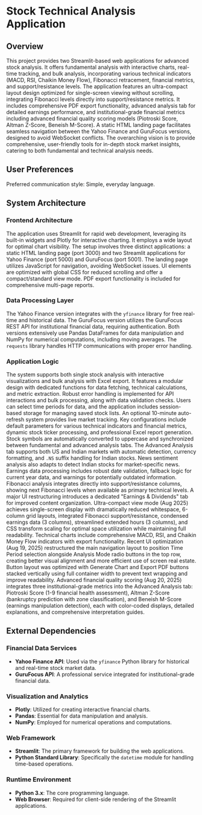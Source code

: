 # Stock Technical Analysis Application

## Overview
This project provides two Streamlit-based web applications for advanced stock analysis. It offers fundamental analysis with interactive charts, real-time tracking, and bulk analysis, incorporating various technical indicators (MACD, RSI, Chaikin Money Flow), Fibonacci retracement, financial metrics, and support/resistance levels. The application features an ultra-compact layout design optimized for single-screen viewing without scrolling, integrating Fibonacci levels directly into support/resistance metrics. It includes comprehensive PDF export functionality, advanced analysis tab for detailed earnings performance, and institutional-grade financial metrics including advanced financial quality scoring models (Piotroski Score, Altman Z-Score, Beneish M-Score). A static HTML landing page facilitates seamless navigation between the Yahoo Finance and GuruFocus versions, designed to avoid WebSocket conflicts. The overarching vision is to provide comprehensive, user-friendly tools for in-depth stock market insights, catering to both fundamental and technical analysis needs.

## User Preferences
Preferred communication style: Simple, everyday language.

## System Architecture

### Frontend Architecture
The application uses Streamlit for rapid web development, leveraging its built-in widgets and Plotly for interactive charting. It employs a wide layout for optimal chart visibility. The setup involves three distinct applications: a static HTML landing page (port 3000) and two Streamlit applications for Yahoo Finance (port 5000) and GuruFocus (port 5001). The landing page utilizes JavaScript for navigation, avoiding WebSocket issues. UI elements are optimized with global CSS for reduced scrolling and offer a compact/standard view mode. PDF export functionality is included for comprehensive multi-page reports.

### Data Processing Layer
The Yahoo Finance version integrates with the `yfinance` library for free real-time and historical data. The GuruFocus version utilizes the GuruFocus REST API for institutional financial data, requiring authentication. Both versions extensively use Pandas DataFrames for data manipulation and NumPy for numerical computations, including moving averages. The `requests` library handles HTTP communications with proper error handling.

### Application Logic
The system supports both single stock analysis with interactive visualizations and bulk analysis with Excel export. It features a modular design with dedicated functions for data fetching, technical calculations, and metric extraction. Robust error handling is implemented for API interactions and bulk processing, along with data validation checks. Users can select time periods for data, and the application includes session-based storage for managing saved stock lists. An optional 10-minute auto-refresh system provides live market tracking. Key configurations include default parameters for various technical indicators and financial metrics, dynamic stock ticker processing, and professional Excel report generation. Stock symbols are automatically converted to uppercase and synchronized between fundamental and advanced analysis tabs. The Advanced Analysis tab supports both US and Indian markets with automatic detection, currency formatting, and `.NS` suffix handling for Indian stocks. News sentiment analysis also adapts to detect Indian stocks for market-specific news. Earnings data processing includes robust date validation, fallback logic for current year data, and warnings for potentially outdated information. Fibonacci analysis integrates directly into support/resistance columns, showing next Fibonacci levels when available as primary technical levels. A major UI restructuring introduces a dedicated "Earnings & Dividends" tab for improved content organization. Ultra-compact view mode (Aug 2025) achieves single-screen display with dramatically reduced whitespace, 6-column grid layouts, integrated Fibonacci support/resistance, condensed earnings data (3 columns), streamlined extended hours (3 columns), and CSS transform scaling for optimal space utilization while maintaining full readability. Technical charts include comprehensive MACD, RSI, and Chaikin Money Flow indicators with export functionality. Recent UI optimization (Aug 19, 2025) restructured the main navigation layout to position Time Period selection alongside Analysis Mode radio buttons in the top row, creating better visual alignment and more efficient use of screen real estate. Button layout was optimized with Generate Chart and Export PDF buttons stacked vertically using full container width to prevent text wrapping and improve readability. Advanced financial quality scoring (Aug 20, 2025) integrates three institutional-grade metrics into the Advanced Analysis tab: Piotroski Score (1-9 financial health assessment), Altman Z-Score (bankruptcy prediction with zone classification), and Beneish M-Score (earnings manipulation detection), each with color-coded displays, detailed explanations, and comprehensive interpretation guides.

## External Dependencies

### Financial Data Services
- **Yahoo Finance API**: Used via the `yfinance` Python library for historical and real-time stock market data.
- **GuruFocus API**: A professional service integrated for institutional-grade financial data.

### Visualization and Analytics
- **Plotly**: Utilized for creating interactive financial charts.
- **Pandas**: Essential for data manipulation and analysis.
- **NumPy**: Employed for numerical operations and computations.

### Web Framework
- **Streamlit**: The primary framework for building the web applications.
- **Python Standard Library**: Specifically the `datetime` module for handling time-based operations.

### Runtime Environment
- **Python 3.x**: The core programming language.
- **Web Browser**: Required for client-side rendering of the Streamlit applications.